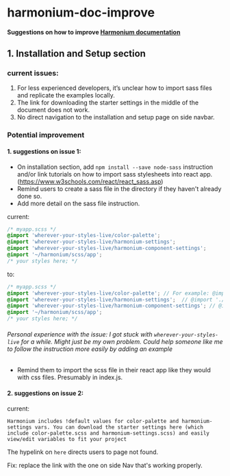 # harmonium-doc-improve

#### Suggestions on how to improve [Harmonium documentation](https://harmonium.revelry.co/)

## 1. Installation and Setup section

### current issues: 

 1. For less experienced developers, it’s unclear how to import sass files and replicate the examples locally.
 2. The link for downloading the starter settings in the middle of the document does not work.
 3. No direct navigation to the installation and setup page on side navbar.

### Potential improvement

####  1. suggestions on issue 1:

* On installation section, add `npm install --save node-sass` instruction  and/or 
link tutorials on how to import sass stylesheets into react app. (https://www.w3schools.com/react/react_sass.asp)
* Remind users to create a sass file in the directory if they haven't already done so.
* Add more detail on the sass file instruction.

current:
```scss
/* myapp.scss */
@import 'wherever-your-styles-live/color-palette';
@import 'wherever-your-styles-live/harmonium-settings';
@import 'wherever-your-styles-live/harmonium-component-settings';
@import '~/harmonium/scss/app';
/* your styles here; */
```
to:
```scss
/* myapp.scss */
@import 'wherever-your-styles-live/color-palette'; // For example: @import './styles/color-palette'
@import 'wherever-your-styles-live/harmonium-settings';  // @import './styles/harmonium-settings'
@import 'wherever-your-styles-live/harmonium-component-settings'; // @import './styles/harmonium-component-settings'
@import '~/harmonium/scss/app';
/* your styles here; */
```
###### Personal experience with the issue: I got stuck with `wherever-your-styles-live` for a while. Might just be my own problem. Could help someone like me to follow the instruction more easily by adding an example
* Remind them to import the scss file in their react app like they would with css files. Presumably in index.js.

####  2. suggestions on issue 2:
current: 
```
Harmonium includes !default values for color-palette and harmonium-settings vars. You can download the starter settings here (which include color-palette.scss and harmonium-settings.scss) and easily view/edit variables to fit your project
```
The hypelink on `here` directs users to page not found.

Fix: replace the link with the one on side Nav that's working properly.


